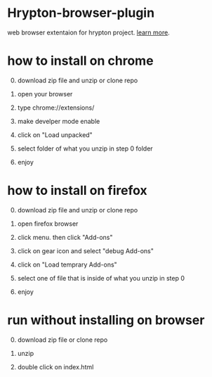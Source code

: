 # Hrypton-browser-plugin

web browser extentaion for hrypton project. 
[learn more](http://hrypton.ir).


# how to install on chrome

0. download zip file and unzip or clone repo 

1. open your browser

2. type chrome://extensions/

3. make develper mode enable

4. click on "Load unpacked"

5. select folder of what you unzip in step 0 folder

6. enjoy

# how to install on firefox

0. download zip file and unzip or clone repo 

1. open firefox browser

2. click menu. then click "Add-ons"

3. click on gear icon and select "debug Add-ons"

4. click on "Load temprary Add-ons"

5. select one of file that is inside of what you unzip in step 0

6. enjoy

# run without installing on browser

0. download zip file or clone repo

1. unzip

2. double click on index.html
